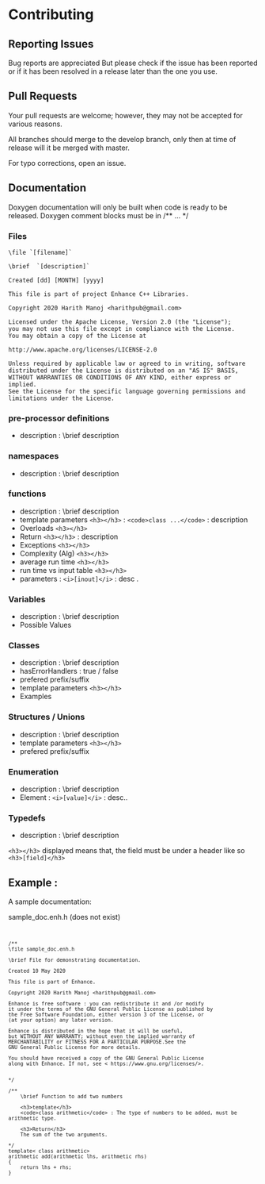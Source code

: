 # Contributing

## Reporting Issues

Bug reports are appreciated But please check if the issue has been reported or if it has been resolved in a release later than the one you use.


## Pull Requests

Your pull requests are welcome; however, they may not be accepted for various reasons. 

All branches should merge to the develop branch, only then at time of release 
will it be merged with master.

For typo corrections, open an issue.

## Documentation 

Doxygen documentation will only be built when code is ready to be released.
Doxygen comment blocks must be in /** ... */

### Files


	\file `[filename]`

	\brief  `[description]`

	Created [dd] [MONTH] [yyyy]

	This file is part of project Enhance C++ Libraries.

	Copyright 2020 Harith Manoj <harithpub@gmail.com>
	
	Licensed under the Apache License, Version 2.0 (the "License");
	you may not use this file except in compliance with the License.
	You may obtain a copy of the License at

    http://www.apache.org/licenses/LICENSE-2.0

	Unless required by applicable law or agreed to in writing, software
	distributed under the License is distributed on an "AS IS" BASIS,
	WITHOUT WARRANTIES OR CONDITIONS OF ANY KIND, either express or implied.
	See the License for the specific language governing permissions and
	limitations under the License.

### pre-processor definitions

* description                          			: \brief description

### namespaces

* description                          			: \brief description 

### functions

* description                          			: \brief  description
* template parameters     	`<h3></h3>` 		: `<code>class ...</code>` : description
* Overloads		     	`<h3></h3>`
* Return		     	`<h3></h3>`     	: description
* Exceptions		     	`<h3></h3>`
* Complexity (Alg)	     	`<h3></h3>`
* average run time	   	`<h3></h3>`
* run time vs input table  	`<h3></h3>` 
* parameters		    				: `<i>[inout]</i>` : desc .  

### Variables

* description                          			: \brief  description
* Possible Values                      

### Classes

* description                          			: \brief  description
* hasErrorHandlers                     			: true / false
* prefered prefix/suffix 
* template parameters      	`<h3></h3> `
* Examples <h3></h3>				  

### Structures / Unions

* description                          			: \brief  description
* template parameters      	`<h3></h3>`
* prefered prefix/suffix           

### Enumeration

* description                          			: \brief  description
* Element                              			: `<i>[value]</i>` : desc.. 

### Typedefs

* description                          			: \brief  description


`<h3></h3>` displayed means that, the field must be under a header like so `<h3>[field]</h3>` 

## Example :

A sample documentation:	

sample_doc.enh.h (does not exist)
<code>
	
	/** 
	\file sample_doc.enh.h

	\brief File for demonstrating documentation.

	Created 10 May 2020

	This file is part of Enhance.

	Copyright 2020 Harith Manoj <harithpub@gmail.com>

	Enhance is free software : you can redistribute it and /or modify
	it under the terms of the GNU General Public License as published by
	the Free Software Foundation, either version 3 of the License, or
	(at your option) any later version.

	Enhance is distributed in the hope that it will be useful,
	but WITHOUT ANY WARRANTY; without even the implied warranty of
	MERCHANTABILITY or FITNESS FOR A PARTICULAR PURPOSE.See the
	GNU General Public License for more details.

	You should have received a copy of the GNU General Public License
	along with Enhance. If not, see < https://www.gnu.org/licenses/>.


	*/
	
	/**
		\brief Function to add two numbers
		
		<h3>template</h3>
		<code>class arithmetic</code> : The type of numbers to be added, must be arithmetic type.
		
		<h3>Return</h3>
		The sum of the two arguments.
		
	*/
	template< class arithmetic>
	arithmetic add(arithmetic lhs, arithmetic rhs)
	{
		return lhs + rhs;
	}
</code>

